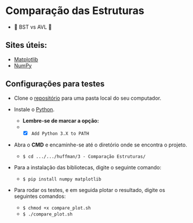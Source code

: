 # Comparação das Estruturas
* :punch:  BST vs AVL  :punch:

## Sites úteis:
* [Matplotlib](https://matplotlib.org/)
* [NumPy](https://numpy.org/)

## Configurações para testes

* Clone o [repositório](https://github.com/jflnetobr/huffman) para uma pasta local do seu computador.

* Instale o [Python](https://www.python.org/downloads/).
    * __Lembre-se de marcar a opção:__
    * - [x] `Add Python 3.X to PATH`
    
* Abra o **CMD** e encaminhe-se até o diretório onde se encontra o projeto.
    * `$ cd .../.../huffman/3 - Comparação Estruturas/`
    
* Para a instalação das bibliotecas, digite o seguinte comando:
    * `$ pip install numpy matplotlib`
    
* Para rodar os testes, e em seguida plotar o resultado, digite os seguintes comandos:
   * `$ chmod +x compare_plot.sh`
   * `$ ./compare_plot.sh`
 
